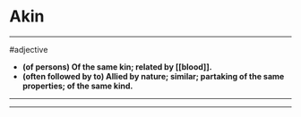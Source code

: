 # Akin
---
#adjective
- **(of persons) Of the same kin; related by [[blood]].**
- **(often followed by to) Allied by nature; similar; partaking of the same properties; of the same kind.**
---
---
